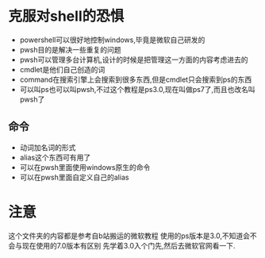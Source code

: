 # 克服对shell的恐惧
- powershell可以很好地控制windows,毕竟是微软自己研发的
- pwsh目的是解决一些重复的问题
- pwsh可以管理多台计算机,设计的时候是把管理这一方面的内容考虑进去的
- cmdlet是他们自己创造的词
- command在搜索引擎上会搜索到很多东西,但是cmdlet只会搜索到ps的东西
- 可以叫ps也可以叫pwsh,不过这个教程是ps3.0,现在叫做ps7了,而且也改名叫pwsh了
## 命令
- 动词加名词的形式
- alias这个东西可有用了
- 可以在pwsh里面使用windows原生的命令
- 可以在pwsh里面自定义自己的alias



# 注意
这个文件夹的内容都是参考自b站搬运的微软教程
使用的ps版本是3.0,不知道会不会与现在使用的7.0版本有区别
先学着3.0入个门先,然后去微软官网看一下.


